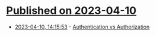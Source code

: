 # [Published on 2023-04-10](index.md)

* [2023-04-10, 14:15:53](https://lobste.rs/s/8ls4lo/authentication_vs_authorization) - [Authentication vs Authorization](https://danschnau.com/blog/authentication-vs-authorization)
